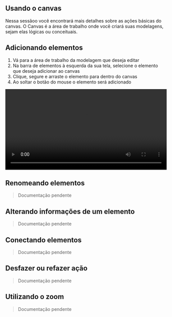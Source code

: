 ## Usando o canvas

Nessa sessãoo você encontrará mais detalhes sobre as ações básicas do canvas. O Canvas é a área de trabalho onde você criará suas modelagens, sejam elas lógicas ou conceituais.

## Adicionando elementos

1. Vá para a área de trabalho da modelagem que deseja editar
1. Na barra de elementos à esquerda da sua tela, selecione o elemento que deseja adicionar ao canvas
1. Clique, segure e arraste o elemento para dentro do canvas
1. Ao soltar o botão do mouse o elemento será adicionado

<video controls style="width: 100%; max-width: 900px;">
	<source src="canvas-usage/assets/adicionando-elementos.mp4" type="video/mp4">
	Desculpa, seu navegador suporta esse formato de vídeo.
</video>

## Renomeando elementos

> Documentação pendente

## Alterando informações de um elemento

> Documentação pendente

## Conectando elementos

> Documentação pendente

## Desfazer ou refazer ação

> Documentação pendente

## Utilizando o zoom

> Documentação pendente